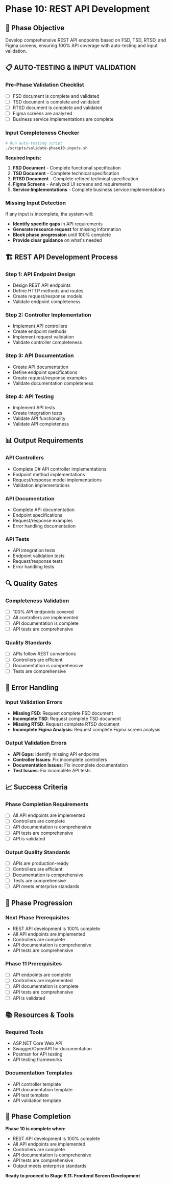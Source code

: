 # Phase 10: REST API Development

## 🎯 **Phase Objective**
Develop comprehensive REST API endpoints based on FSD, TSD, RTSD, and Figma screens, ensuring 100% API coverage with auto-testing and input validation.

## 📋 **AUTO-TESTING & INPUT VALIDATION**

### **Pre-Phase Validation Checklist**
- [ ] FSD document is complete and validated
- [ ] TSD document is complete and validated
- [ ] RTSD document is complete and validated
- [ ] Figma screens are analyzed
- [ ] Business service implementations are complete

### **Input Completeness Checker**
```bash
# Run auto-testing script
./scripts/validate-phase10-inputs.sh
```

**Required Inputs:**
1. **FSD Document** - Complete functional specification
2. **TSD Document** - Complete technical specification
3. **RTSD Document** - Complete refined technical specification
4. **Figma Screens** - Analyzed UI screens and requirements
5. **Service Implementations** - Complete business service implementations

### **Missing Input Detection**
If any input is incomplete, the system will:
- **Identify specific gaps** in API requirements
- **Generate resource request** for missing information
- **Block phase progression** until 100% complete
- **Provide clear guidance** on what's needed

## 🏗️ **REST API Development Process**

### **Step 1: API Endpoint Design**
- Design REST API endpoints
- Define HTTP methods and routes
- Create request/response models
- Validate endpoint completeness

### **Step 2: Controller Implementation**
- Implement API controllers
- Create endpoint methods
- Implement request validation
- Validate controller completeness

### **Step 3: API Documentation**
- Create API documentation
- Define endpoint specifications
- Create request/response examples
- Validate documentation completeness

### **Step 4: API Testing**
- Implement API tests
- Create integration tests
- Validate API functionality
- Validate API completeness

## 📊 **Output Requirements**

### **API Controllers**
- Complete C# API controller implementations
- Endpoint method implementations
- Request/response model implementations
- Validation implementations

### **API Documentation**
- Complete API documentation
- Endpoint specifications
- Request/response examples
- Error handling documentation

### **API Tests**
- API integration tests
- Endpoint validation tests
- Request/response tests
- Error handling tests

## 🔍 **Quality Gates**

### **Completeness Validation**
- [ ] 100% API endpoints covered
- [ ] All controllers are implemented
- [ ] API documentation is complete
- [ ] API tests are comprehensive

### **Quality Standards**
- [ ] APIs follow REST conventions
- [ ] Controllers are efficient
- [ ] Documentation is comprehensive
- [ ] Tests are comprehensive

## 🚨 **Error Handling**

### **Input Validation Errors**
- **Missing FSD**: Request complete FSD document
- **Incomplete TSD**: Request complete TSD document
- **Missing RTSD**: Request complete RTSD document
- **Incomplete Figma Analysis**: Request complete Figma screen analysis

### **Output Validation Errors**
- **API Gaps**: Identify missing API endpoints
- **Controller Issues**: Fix incomplete controllers
- **Documentation Issues**: Fix incomplete documentation
- **Test Issues**: Fix incomplete API tests

## 📈 **Success Criteria**

### **Phase Completion Requirements**
- [ ] All API endpoints are implemented
- [ ] Controllers are complete
- [ ] API documentation is comprehensive
- [ ] API tests are comprehensive
- [ ] API is validated

### **Output Quality Standards**
- [ ] APIs are production-ready
- [ ] Controllers are efficient
- [ ] Documentation is comprehensive
- [ ] Tests are comprehensive
- [ ] API meets enterprise standards

## 🔄 **Phase Progression**

### **Next Phase Prerequisites**
- REST API development is 100% complete
- All API endpoints are implemented
- Controllers are complete
- API documentation is comprehensive
- API tests are comprehensive

### **Phase 11 Prerequisites**
- [ ] API endpoints are complete
- [ ] Controllers are implemented
- [ ] API documentation is complete
- [ ] API tests are comprehensive
- [ ] API is validated

## 📚 **Resources & Tools**

### **Required Tools**
- ASP.NET Core Web API
- Swagger/OpenAPI for documentation
- Postman for API testing
- API testing frameworks

### **Documentation Templates**
- API controller template
- API documentation template
- API test template
- API validation template

## 🎯 **Phase Completion**

**Phase 10 is complete when:**
- REST API development is 100% complete
- All API endpoints are implemented
- Controllers are complete
- API documentation is comprehensive
- API tests are comprehensive
- Output meets enterprise standards

**Ready to proceed to Stage 6.11: Frontend Screen Development**
